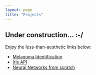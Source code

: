 ```yaml
---
layout: page
title: "Projects"
---
```


## Under construction...  :-/

Enjoy the less-than-aesthetic links below:

* [Melanoma Identification](https://snyderjo.github.io/MelnomaIdentification/)  
* [Iris API](https://snyderjo.github.io/iris_api/)
* [Neural Networks from scratch](https://snyderjo.github.io/Neural-Network-Tutorial/)

